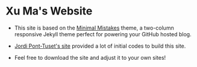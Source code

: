 # Xu Ma's Website

* This site is based on the [Minimal Mistakes](http://mmistakes.github.io/minimal-mistakes) theme, a two-column responsive Jekyll theme perfect for powering your GitHub hosted blog.

* [Jordi Pont-Tuset's site](http://jponttuset.cat/) provided a lot of initial codes to build this site.

* Feel free to download the site and adjust it to your own sites!